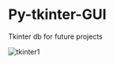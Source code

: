 # Py-tkinter-GUI
Tkinter db for future projects


![tkinter1](https://user-images.githubusercontent.com/39014985/195648351-1d33e390-5517-4423-bfb7-f6be79b2df8a.PNG)
